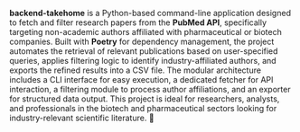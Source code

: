 **backend-takehome** is a Python-based command-line application designed to fetch and filter research papers from the **PubMed API**, specifically targeting non-academic authors affiliated with pharmaceutical or biotech companies. Built with **Poetry** for dependency management, the project automates the retrieval of relevant publications based on user-specified queries, applies filtering logic to identify industry-affiliated authors, and exports the refined results into a CSV file. The modular architecture includes a CLI interface for easy execution, a dedicated fetcher for API interaction, a filtering module to process author affiliations, and an exporter for structured data output. This project is ideal for researchers, analysts, and professionals in the biotech and pharmaceutical sectors looking for industry-relevant scientific literature. 🚀
